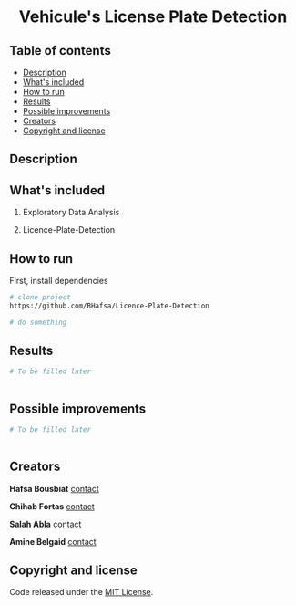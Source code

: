 

<div align="center">    
 
# Vehicule's License Plate Detection    

 </div>

 ## Table of contents

- [Description](#description)
- [What's included](#whats-included)
- [How to run](#how-to-run)
- [Results](#results)
- [Possible improvements](#possible-improvements)
- [Creators](#creators)
- [Copyright and license](#copyright-and-license)
 
## Description   


## What's included

1. Exploratory Data Analysis
    

2. Licence-Plate-Detection
    


## How to run   
First, install dependencies 

```bash
# clone project   
https://github.com/BHafsa/Licence-Plate-Detection

# do something   


```

## Results
```bash
# To be filled later
  

```

## Possible improvements
```bash
# To be filled later
  

```

## Creators
**Hafsa Bousbiat** [contact](https://github.com/BHafsa)

**Chihab Fortas** [contact](https://github.com/ChihabFortas)

**Salah Abla** [contact](https://github.com/AblaSalah)

**Amine Belgaid** [contact](https://github.com/MineBelgaid)


## Copyright and license

Code released under the [MIT License](https://github.com/BHafsa/Licence-Plate-Detection/blob/main/LICENSE). 
